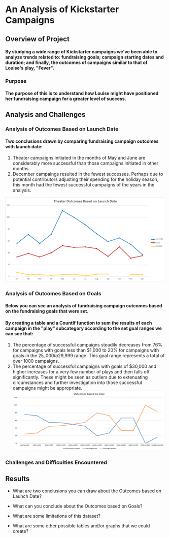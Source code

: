 # An Analysis of Kickstarter Campaigns

## Overview of Project
#### By studying a wide range of Kickstarter campaigns we've been able to analyze trends related to: fundraising goals; campaign starting dates and duration; and finally, the outcomes of campaigns similar to that of Louise's play, "Fever".  

### Purpose
#### The purpose of this is to understand how Louise might have positioned her fundraising campaign for a greater level of success.


## Analysis and Challenges

### Analysis of Outcomes Based on Launch Date
#### Two conclusions drawn by comparing fundraising campaign outcomes with launch date:
1.  Theater campaigns initiated in the months of May and June are considerably more successful than those campaigns initiated in other months.
2.  December campaings resulted in the fewest successes.  Perhaps due to potential contributors adjusting their spending for the holiday season, this month had the fewest successful campaigns of the years in the analysis.


![Theater_Outcomes_vs_Launch.png](https://github.com/frostbrosracing/kickstarter-analysis/blob/main/Resources/Theater_Outcomes_vs_Launch.png)

### Analysis of Outcomes Based on Goals
#### Below you can see an analysis of fundraising campaign outcomes based on the fundraising goals that were set.
#### By creating a table and a CountIf function to sum the results of each campaign in the "play" subcategory according to the set goal ranges we can see that:
1. The percentage of successful campaigns steadily decreases from 76% for campaigns with goals less than $1,000 to 20% for campaigns with goals in the $25,000 to$29,999 range.  This goal range represents a total of over 1000 campaigns.
2. The percentage of successful campaigns with goals of $30,000 and higher increases for a very few number of plays and then falls off significantly.  These might be seen as outliers due to extenuating circumstances and further investigation into those successful campaigns might be appropriate.
![Outcomes_vs_Goals.png](https://github.com/frostbrosracing/kickstarter-analysis/blob/main/Resources/Outcomes_vs_Goals.png)

### Challenges and Difficulties Encountered

## Results

- What are two conclusions you can draw about the Outcomes based on Launch Date?

- What can you conclude about the Outcomes based on Goals?

- What are some limitations of this dataset?

- What are some other possible tables and/or graphs that we could create?




